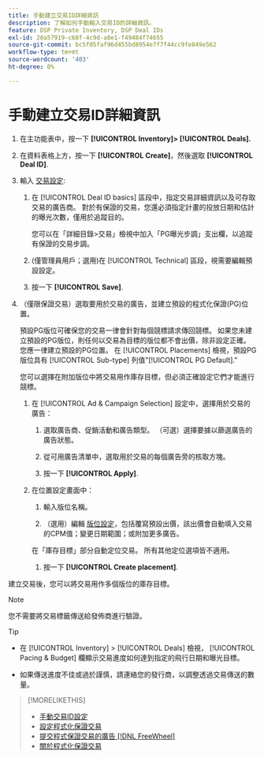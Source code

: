 ```yaml
---
title: 手動建立交易ID詳細資訊
description: 了解如何手動輸入交易ID的詳細資訊。
feature: DSP Private Inventory, DSP Deal IDs
exl-id: 20a57919-c68f-4c9d-a8e1-f49484f74655
source-git-commit: bc5f05faf96d455bd8954e7f7f44cc9fe849e562
workflow-type: tm+mt
source-wordcount: '403'
ht-degree: 0%

---
```


# 手動建立交易ID詳細資訊

1. 在主功能表中，按一下 **[!UICONTROL Inventory]> [!UICONTROL Deals].**

1. 在資料表格上方，按一下 **[!UICONTROL Create]**，然後選取 **[!UICONTROL Deal ID]**.

1. 輸入 [交易設定](deal-id-settings.md):

   1. 在 [!UICONTROL Deal ID basics] 區段中，指定交易詳細資訊以及可存取交易的廣告商。 對於有保證的交易，您還必須指定計畫的投放日期和估計的曝光次數，僅用於追蹤目的。

      您可以在「詳細目錄>交易」檢視中加入「PG曝光步調」支出欄，以追蹤有保證的交易步調。

   1. (僅管理員用戶；選用)在 [!UICONTROL Technical] 區段，視需要編輯預設設定。

   1. 按一下 **[!UICONTROL Save]**.

1. （僅限保證交易）選取要用於交易的廣告，並建立預設的程式化保證(PG)位置。

   預設PG版位可確保您的交易一律會針對每個競標請求傳回競標。 如果您未建立預設的PG版位，則任何以交易為目標的版位都不會出價，除非設定正確。 您應一律建立預設的PG位置。 在 [!UICONTROL Placements] 檢視，預設PG版位具有 [!UICONTROL Sub-type] 列值&quot;[!UICONTROL PG Default].&quot;

   您可以選擇在附加版位中將交易用作庫存目標，但必須正確設定它們才能進行競標。

   1. 在 [!UICONTROL Ad & Campaign Selection] 設定中，選擇用於交易的廣告：

      1. 選取廣告商、促銷活動和廣告類型。 （可選）選擇要據以篩選廣告的廣告狀態。

      1. 從可用廣告清單中，選取用於交易的每個廣告旁的核取方塊。

      1. 按一下 **[!UICONTROL Apply]**.
   1. 在位置設定畫面中：

      1. 輸入版位名稱。

      1. （選用）編輯 [版位設定](/help/dsp/campaign-management/placements/placement-settings.md)，包括覆寫預設出價，該出價會自動填入交易的CPM值；變更日期範圍；或附加更多廣告。

      在「庫存目標」部分自動定位交易。 所有其他定位選項皆不適用。

      1. 按一下 **[!UICONTROL Create placement]**.



建立交易後，您可以將交易用作多個版位的庫存目標。

>[!NOTE]
>
> 您不需要將交易標籤傳送給發佈商進行驗證。

>[!TIP]
>
>* 在 [!UICONTROL Inventory] > [!UICONTROL Deals] 檢視， [!UICONTROL Pacing & Budget] 欄顯示交易進度如何達到指定的飛行日期和曝光目標。
>
>* 如果傳送進度不佳或過於謹慎，請連絡您的發行商，以調整透過交易傳送的數量。


>[!MORELIKETHIS]
>
>* [手動交易ID設定](deal-id-settings.md)
>* [設定程式化保證交易](programmatic-guaranteed-set-up.md)
>* [提交程式保證交易的廣告 [!DNL FreeWheel]](freewheel-submit.md)
>* [關於程式化保證交易](programmatic-guaranteed-about.md)

<!-- >* [Specify Placements and Ads for a Private Deal](deal-id-attach-placements.md)-->
